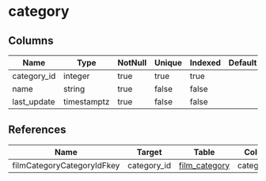 <!-- Generated File -->
# category

## Columns

| Name                         | Type               | NotNull| Unique | Indexed  | Default
|------------------------------|--------------------|--------|--------|----------|--------------------
| category_id                  | integer            | true   | true   | true     |
| name                         | string             | true   | false  | false    |
| last_update                  | timestamptz        | true   | false  | false    |

## References

| Name                         | Target             | Table                                  | Column
|------------------------------|--------------------|----------------------------------------|--------------------
| filmCategoryCategoryIdFkey   | category_id        | [film_category](DatabaseTableFilmCategoryRow)| category_id
